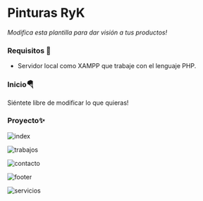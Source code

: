 # Pinturas RyK
_Modifica esta plantilla para dar visión a tus productos!_

### Requisitos 🔌
<ul>
  <li>Servidor local como XAMPP que trabaje con el lenguaje PHP.</li>
</ul>

### Inicio🪂
Siéntete libre de modificar lo que quieras!


### Proyecto✨
![index](https://user-images.githubusercontent.com/56301342/113045536-43e76d80-919f-11eb-9487-14b20fea58ac.PNG)

![trabajos](https://user-images.githubusercontent.com/56301342/113045541-45189a80-919f-11eb-87c7-5dd8082ea4d5.PNG)

![contacto](https://user-images.githubusercontent.com/56301342/113045543-45189a80-919f-11eb-82a2-abb2bcf53b07.PNG)

![footer](https://user-images.githubusercontent.com/56301342/113045544-45b13100-919f-11eb-887d-a209c9c76914.PNG)

![servicios](https://user-images.githubusercontent.com/56301342/113045539-45189a80-919f-11eb-9022-cbe56af9ee93.PNG)
